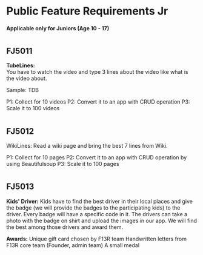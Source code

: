 # Public Feature Requirements Jr
#### Applicable only for Juniors (Age 10 - 17)
#
## FJ5011

**TubeLines:**\
You have to watch the video and type 3 lines about the video like what is the video about.

Sample:
TDB

P1: Collect for 10 videos
P2: Convert it to an app with CRUD operation
P3: Scale it to 100 videos
#

## FJ5012

WikiLines:
Read a wiki page and bring the best 7 lines from Wiki. 

P1: Collect for 10 pages
P2: Convert it to an app with CRUD operation by using Beautifulsoup
P3: Scale it to 100 pages
#

## FJ5013

**Kids' Driver:**
Kids have to find the best driver in their local places and give the badge (we will provide the badges to the participating kids) to the driver. Every badge will have a specific code in it. The drivers can take a photo with the badge on shirt and upload the images in our app. We will find the best among those drivers and award them.

**Awards:**
Unique gift card chosen by F13R team
Handwritten letters from F13R core team (Founder, admin team)
A small medal

